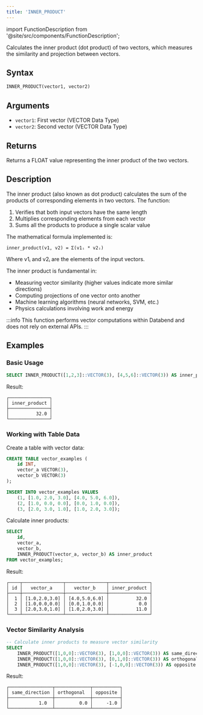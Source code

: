 ```yaml
---
title: 'INNER_PRODUCT'
---
```


import FunctionDescription from '@site/src/components/FunctionDescription';

<FunctionDescription description="Introduced or updated: v1.2.780"/>

Calculates the inner product (dot product) of two vectors, which measures the similarity and projection between vectors.

## Syntax

```sql
INNER_PRODUCT(vector1, vector2)
```

## Arguments

- `vector1`: First vector (VECTOR Data Type)
- `vector2`: Second vector (VECTOR Data Type)

## Returns

Returns a FLOAT value representing the inner product of the two vectors.

## Description

The inner product (also known as dot product) calculates the sum of the products of corresponding elements in two vectors. The function:

1. Verifies that both input vectors have the same length
2. Multiplies corresponding elements from each vector
3. Sums all the products to produce a single scalar value

The mathematical formula implemented is:

```
inner_product(v1, v2) = Σ(v1ᵢ * v2ᵢ)
```

Where v1ᵢ and v2ᵢ are the elements of the input vectors.

The inner product is fundamental in:
- Measuring vector similarity (higher values indicate more similar directions)
- Computing projections of one vector onto another
- Machine learning algorithms (neural networks, SVM, etc.)
- Physics calculations involving work and energy

:::info
This function performs vector computations within Databend and does not rely on external APIs.
:::

## Examples

### Basic Usage

```sql
SELECT INNER_PRODUCT([1,2,3]::VECTOR(3), [4,5,6]::VECTOR(3)) AS inner_product;
```

Result:
```
┌───────────────┐
│ inner_product │
├───────────────┤
│          32.0 │
└───────────────┘
```

### Working with Table Data

Create a table with vector data:

```sql
CREATE TABLE vector_examples (
    id INT,
    vector_a VECTOR(3),
    vector_b VECTOR(3)
);

INSERT INTO vector_examples VALUES
    (1, [1.0, 2.0, 3.0], [4.0, 5.0, 6.0]),
    (2, [1.0, 0.0, 0.0], [0.0, 1.0, 0.0]),
    (3, [2.0, 3.0, 1.0], [1.0, 2.0, 3.0]);
```

Calculate inner products:

```sql
SELECT 
    id,
    vector_a,
    vector_b,
    INNER_PRODUCT(vector_a, vector_b) AS inner_product
FROM vector_examples;
```

Result:
```
┌────┬───────────────┬───────────────┬───────────────┐
│ id │   vector_a    │   vector_b    │ inner_product │
├────┼───────────────┼───────────────┼───────────────┤
│  1 │ [1.0,2.0,3.0] │ [4.0,5.0,6.0] │          32.0 │
│  2 │ [1.0,0.0,0.0] │ [0.0,1.0,0.0] │           0.0 │
│  3 │ [2.0,3.0,1.0] │ [1.0,2.0,3.0] │          11.0 │
└────┴───────────────┴───────────────┴───────────────┘
```

### Vector Similarity Analysis

```sql
-- Calculate inner products to measure vector similarity
SELECT 
    INNER_PRODUCT([1,0,0]::VECTOR(3), [1,0,0]::VECTOR(3)) AS same_direction,
    INNER_PRODUCT([1,0,0]::VECTOR(3), [0,1,0]::VECTOR(3)) AS orthogonal,
    INNER_PRODUCT([1,0,0]::VECTOR(3), [-1,0,0]::VECTOR(3)) AS opposite;
```

Result:
```
┌────────────────┬─────────────┬──────────┐
│ same_direction │ orthogonal  │ opposite │
├────────────────┼─────────────┼──────────┤
│           1.0  │         0.0 │     -1.0 │
└────────────────┴─────────────┴──────────┘
```
